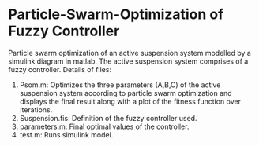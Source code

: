 # Particle-Swarm-Optimization of Fuzzy Controller
Particle swarm optimization of an active suspension system modelled by a simulink diagram in matlab. The active suspension system comprises of a fuzzy controller. 
Details of files:
   1. Psom.m: Optimizes the three parameters (A,B,C) of the active suspension system according to particle swarm optimization                and displays the final result along with a plot of the fitness function over iterations. 
   2. Suspension.fis: Definition of the fuzzy controller used.
   3. parameters.m: Final optimal values of the controller.
   4. test.m: Runs simulink model. 


